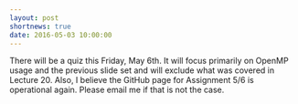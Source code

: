 ```yaml
---
layout: post
shortnews: true
date: 2016-05-03 10:00:00
---
```

There will be a quiz this Friday, May 6th.
It will focus primarily on OpenMP usage and the previous slide set and will exclude what was covered in Lecture 20.
Also, I believe the GitHub page for Assignment 5/6 is operational again.
Please email me if that is not the case.
